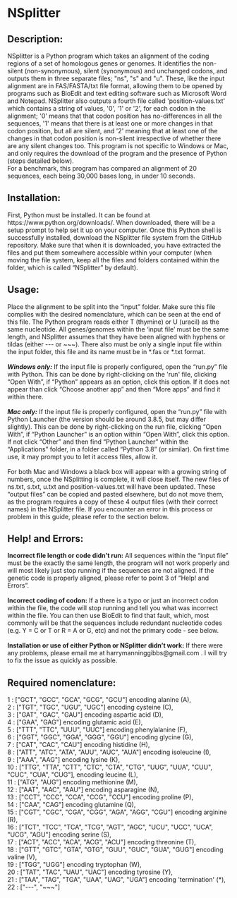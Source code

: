 # NSplitter
<b><h2>Description:</h2></b>
<p>
NSplitter is a Python program which takes an alignment of the coding regions of a set of homologous genes or genomes.  It identifies the non-silent (non-synonymous), silent (synonymous) and unchanged codons, and outputs them in three separate files; "ns", "s" and "u". These, like the input alignment are in FAS/FASTA/txt file format, allowing them to be opened by programs such as BioEdit and text editing software such as Microsoft Word and Notepad. NSplitter also outputs a fourth file called 'position-values.txt' which contains a string of values, '0', '1' or '2', for each codon in the alignment; '0' means that that codon position has no-differences in all the sequences, '1' means that there is at least one or more changes in that codon position, but all are silent, and '2' meaning that at least one of the changes in that codon position is non-silent irrespective of whether there are any silent changes too. This program is not specific to Windows or Mac, and only requires the download of the program and the presence of Python (steps detailed below).<br/>
For a benchmark, this program has compared an alignment of 20 sequences, each being 30,000 bases long, in under 10 seconds.
</p>

<b><h2>Installation:</h2></b>
<p>
First, Python must be installed. It can be found at https://www.python.org/downloads/. When downloaded, there will be a setup prompt to help set it up on your computer.
Once this Python shell is successfully installed, download the NSplitter file system from the GitHub repository. Make sure that when it is downloaded, you have extracted the files and put them somewhere accessible within your computer (when moving the file system, keep all the files and folders contained within the folder, which is called “NSplitter” by default).  
</p>

<b><h2>Usage:</h2></b>
<p>Place the alignment to be split into the “input” folder. Make sure this file complies with the desired nomenclature, which can be seen at the end of this file. The Python program reads either T (thymine) or U (uracil) as the same nucleotide. All genes/genomes within the ‘input file’ must be the same length, and NSplitter assumes that they have been aligned with hyphens or tildas (either --- or ~~~). There also must be only a single input file within the input folder, this file and its name must be in *.fas or *.txt format.<br/><br/>
<b><i>Windows only:</i></b> If the input file is properly configured, open the “run.py” file with Python. This can be done by right-clicking on the 'run' file, clicking “Open With”, if “Python” appears as an option, click this option.  If it does not appear than click “Choose another app” and then “More apps” and find it within there.<br/><br/>
<b><i>Mac only:</i></b> If the input file is properly configured, open the “run.py” file with Python Launcher (the version should be around 3.8.5, but may differ slightly). This can be done by right-clicking on the run file, clicking “Open With”, if “Python Launcher” is an option within “Open With”, click this option. If not click “Other” and then find “Python Launcher” within the “Applications” folder, in a folder called “Python 3.8” (or similar). On first time use, it may prompt you to let it access files, allow it.<br/><br/>
For both Mac and Windows a black box will appear with a growing string of numbers, once the NSplitting is complete, it will close itself. The new files of ns.txt, s.txt, u.txt and position-values.txt will have been updated. These “output files” can be copied and pasted elsewhere, but do not move them, as the program requires a copy of these 4 output files (with their correct names) in the NSplitter file. If you encounter an error in this process or problem in this guide, please refer to the section below.</p>


<b><h2>Help! and Errors:</h2></b>
<p><b>Incorrect file length or code didn’t run:</b> All sequences within the “input file” must be the exactly the same length, the program will not work properly and will most likely just stop running if the sequences are not aligned. If the genetic code is properly aligned, please refer to point 3 of “Help! and Errors”. <br/><br/>
<b>Incorrect coding of codon:</b> If a there is a typo or just an incorrect codon within the file, the code will stop running and tell you what was incorrect within the file. You can then use BioEdit to find that fault, which, most commonly will be that the sequences include redundant nucleotide codes (e.g. Y = C or T or R = A or G, etc) and not the primary code - see below.<br/><br/>
<b>Installation or use of either Python or NSplitter didn’t work:</b> If there were any problems, please email me at harrymanninggibbs@gmail.com . I will try to fix the issue as quickly as possible.</p>

<b><h2>Required nomenclature:</h2></b>
<p>
1 : ["GCT", "GCC", "GCA", "GCG", "GCU"] encoding alanine (A),<br/>
2 : ["TGT", "TGC", "UGU", "UGC"] encoding cysteine (C),<br/>
3 : ["GAT", "GAC", "GAU"] encoding aspartic acid (D),<br/>
4 : ["GAA", "GAG"] encoding glutamic acid (E),<br/>
5 : ["TTT", "TTC", "UUU", "UUC"] encoding phenylalanine (F),<br/>
6 : ["GGT", "GGC", "GGA", "GGG", "GGU"] encoding glycine (G),<br/>
7 : ["CAT", "CAC", "CAU"] encoding histidine (H),<br/>
8 : ["ATT", "ATC", "ATA", "AUU", "AUC", "AUA"] encoding isoleucine (I),<br/>
9 : ["AAA", "AAG"] encoding lysine (K),<br/>
10 : ["TTG", "TTA", "CTT", "CTC", "CTA", "CTG", "UUG", "UUA", "CUU", "CUC", "CUA", "CUG"], encoding leucine (L),<br/>
11 : ["ATG", "AUG"] encoding methionine (M),<br/>
12 : ["AAT", "AAC", "AAU"] encoding asparagine (N),<br/>
13 : ["CCT", "CCC", "CCA", "CCG", "CCU"] encoding proline (P),<br/>
14 : ["CAA", "CAG"] encoding glutamine (Q),<br/>
15 : ["CGT", "CGC", "CGA", "CGG", "AGA", "AGG", "CGU"] encoding arginine (R),<br/>
16 : ["TCT", "TCC", "TCA", "TCG", "AGT", "AGC", "UCU", "UCC", "UCA", "UCG", "AGU"] encoding serine (S),<br/>
17 : ["ACT", "ACC", "ACA", "ACG", "ACU"] encoding threonine (T),<br/>
18 : ["GTT", "GTC", "GTA", "GTG", "GUU", "GUC", "GUA", "GUG"] encoding valine (V),<br/>
19 : ["TGG", "UGG"] encoding tryptophan (W),<br/>
20 : ["TAT", "TAC", "UAU", "UAC"] encoding tyrosine (Y),<br/>
21 : ["TAA", "TAG", "TGA", "UAA", "UAG", "UGA"] encoding 'termination' (*),<br/>
22 : ["---", "~~~"]<br/>
</p>

